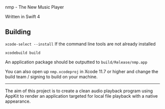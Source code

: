 nmp - The New Music Player

Written in Swift 4


## Building

`xcode-select --install` If the command line tools are not already installed

`xcodebuild build` 

An application package should be outputted to `build/Release/nmp.app`

You can also open up `nmp.xcodeproj` in Xcode 11.7 or higher and change the build team / signing to build on your machine.

_______

The aim of this project is to create a clean audio playback program using AppKit to render an application targeted for local file playback with a native appearance.
